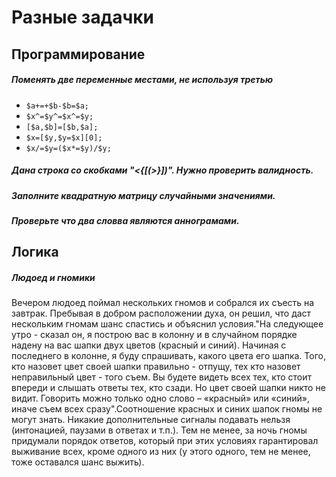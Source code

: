 # Разные задачки

## Программирование

##### Поменять две переменные местами, не используя третью

- `$a+=+$b-$b=$a;`
- `$x^=$y^=$x^=$y;`
- `[$a,$b]=[$b,$a];`
- `$x=[$y,$y=$x][0];`
- `$x/=$y=($x*=$y)/$y;`

##### Дана строка со скобками "<{[(>}])". Нужно проверить валидность.

##### Заполните квадратную матрицу случайными значениями.

##### Проверьте что два словва являются аннограмами.

## Логика

##### Людоед и гномики

Вечером людоед поймал нескольких гномов и собрался их съесть на завтрак. Пребывая в добром расположении духа, он решил, что даст нескольким гномам шанс спастись и объяснил условия."На следующее утро - сказал он, я построю вас в колонну и в случайном порядке надену на вас шапки двух цветов (красный и синий). Начиная с последнего в колонне, я буду спрашивать, какого цвета его шапка. Того, кто назовет цвет своей шапки правильно - отпущу, тех кто назовет неправильный цвет - того съем. Вы будете видеть всех тех, кто стоит впереди и слышать ответы тех, кто сзади. Но цвет своей шапки никто не видит. Говорить можно только одно слово – «красный» или «синий», иначе съем всех сразу".Соотношение красных и синих шапок гномы не могут знать. Никакие дополнительные сигналы подавать нельзя (интонацией, паузами в ответах и т.п.). Тем не менее, за ночь гномы придумали порядок ответов, который при этих условиях гарантировал выживание всех, кроме одного из них (у этого одного, тем не менее, тоже оставался шанс выжить).
